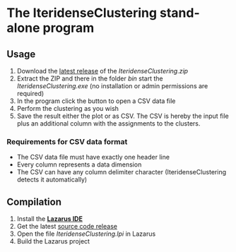 # The IteridenseClustering stand-alone program

## Usage

1. Download the [latest release](https://github.com/donovaly/Iteridense-package/releases) of the *IteridenseClustering.zip*
2. Extract the ZIP and there in the folder *bin* start the *IteridenseClustering.exe* (no installation or admin permissions are required)
3. In the program click the button to open a CSV data file
4. Perform the clustering as you wish
5. Save the result either the plot or as CSV. The CSV is hereby the input file plus an additional column with the assignments to the clusters.

### Requirements for CSV data format

* The CSV data file must have exactly one header line
* Every column represents a data dimension
* The CSV can have any column delimiter character (IteridenseClustering detects it automatically) 

## Compilation

1. Install the **[Lazarus IDE](https://en.wikipedia.org/wiki/Lazarus_(software))**
2. Get the latest [source code release](https://github.com/donovaly/Iteridense-package/releases)
3. Open the file *IteridenseClustering.lpi* in Lazarus
3. Build the Lazarus project
